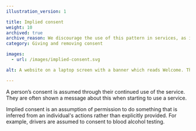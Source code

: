 ```yaml
---
illustration_version: 1

title: Implied consent
weight: 10
archived: true
archive_reason: We discourage the use of this pattern in services, as in our view it does not help the user give informed consent.
category: Giving and removing consent

images:
  - url: /images/implied-consent.svg

alt: A website on a laptop screen with a banner which reads Welcome. This site uses cookies, read our policy here.

---
```


A person’s consent is assumed through their continued use of the service. They are often shown a message about this when starting to use a service.

Implied consent is an assumption of permission to do something that is inferred from an individual's actions rather than explicitly provided. For example, drivers are assumed to consent to blood alcohol testing.
